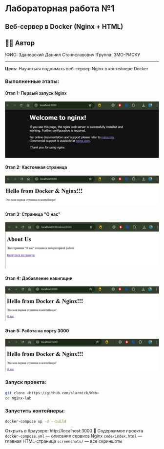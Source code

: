 ﻿# Лабораторная работа №1
## Веб-сервер в Docker (Nginx + HTML)

## 👩‍💻 Автор
!ФИО: Здановский Даниил Станиславович
!Группа: 3МО-РИСКУ

---

**Цель:** Научиться поднимать веб-сервер Nginx в контейнере Docker

### Выполненные этапы:

#### Этап 1: Первый запуск Nginx
![Welcome to Nginx](screenshots/01_welcome_nginx.png)

#### Этап 2: Кастомная страница
![Custom Page](screenshots/02_custom_page.png)

#### Этап 3: Страница "О нас"
![About Page](screenshots/03_about_page.png)

#### Этап 4: Добавление навигации
![Navigation](screenshots/04_added_navigation.png)

#### Этап 5: Работа на порту 3000
![New port](screenshots/05_new_port.png)

### Запуск проекта:
```bash
git clone <https://github.com/slarmick/Web>
cd nginx-lab
```

### Запустить контейнеры:
```bash
docker-compose up -d --build
```

Открыть в браузере: http://localhost:3000 📂 Содержимое проекта
```docker-compose.yml``` — описание сервиса Nginx
```code/index.html``` — главная HTML-страница
```screenshots/``` — все скриншоты
